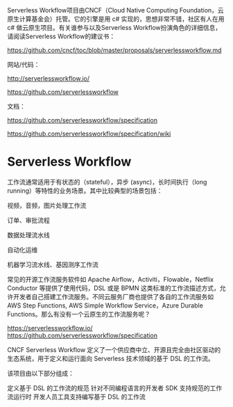 




Serverless Workflow项目由CNCF（Cloud Native Computing Foundation，云原生计算基金会）托管。它的引擎是用 c# 实现的，思想非常不错，社区有人在用c# 做云原生项目。有关谁参与以及Serverless Workflow扮演角色的详细信息，请阅读Serverless Workflow的建议书：

https://github.com/cncf/toc/blob/master/proposals/serverlessworkflow.md

网站/代码：

http://serverlessworkflow.io/

https://github.com/serverlessworkflow

文档：

https://github.com/serverlessworkflow/specification

https://github.com/serverlessworkflow/specification/wiki




# Serverless Workflow
工作流通常适用于有状态的（stateful），异步 (async)，长时间执行（long running）等特性的业务场景。其中比较典型的场景包括：

视频，音频，图片处理工作流

订单、审批流程

数据处理流水线

自动化运维

机器学习流水线、基因测序工作流

常见的开源工作流服务软件如 Apache Airflow，Activiti，Flowable，Netflix Conductor 等提供了使用代码，DSL 或是 BPMN 这类标准的工作流描述方式，允许开发者自己搭建工作流服务。不同云服务厂商也提供了各自的工作流服务如 AWS Step Functions, AWS Simple Workflow Service，Azure Durable Functions。那么有没有一个云原生的工作流服务呢？




https://serverlessworkflow.io/
https://github.com/serverlessworkflow/specification







CNCF Serverless Workflow 定义了一个供应商中立、开源且完全由社区驱动的生态系统，用于定义和运行面向 Serverless 技术领域的基于 DSL 的工作流。

该项目由以下部分组成：

定义基于 DSL 的工作流的规范
针对不同编程语言的开发者 SDK
支持规范的工作流运行时
开发人员工具支持编写基于 DSL 的工作流




















